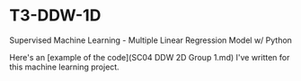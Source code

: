 # T3-DDW-1D
Supervised Machine Learning - Multiple Linear Regression Model w/ Python 

Here's an [example of the code](SC04 DDW 2D Group 1.md) I've written for this machine learning project.
